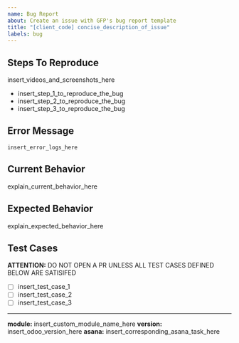 ```yaml
---
name: Bug Report
about: Create an issue with GFP's bug report template
title: "[client_code] concise_description_of_issue"
labels: bug
---
```


## Steps To Reproduce

insert_videos_and_screenshots_here

- insert_step_1_to_reproduce_the_bug
- insert_step_2_to_reproduce_the_bug
- insert_step_3_to_reproduce_the_bug

## Error Message

```
insert_error_logs_here
```

## Current Behavior

explain_current_behavior_here

## Expected Behavior

explain_expected_behavior_here

## Test Cases
**ATTENTION:** DO NOT OPEN A PR UNLESS ALL TEST CASES DEFINED BELOW ARE SATISIFED

- [ ] insert_test_case_1
- [ ] insert_test_case_2
- [ ] insert_test_case_3

---

**module:** insert_custom_module_name_here
**version:** insert_odoo_version_here
**asana:** insert_corresponding_asana_task_here
